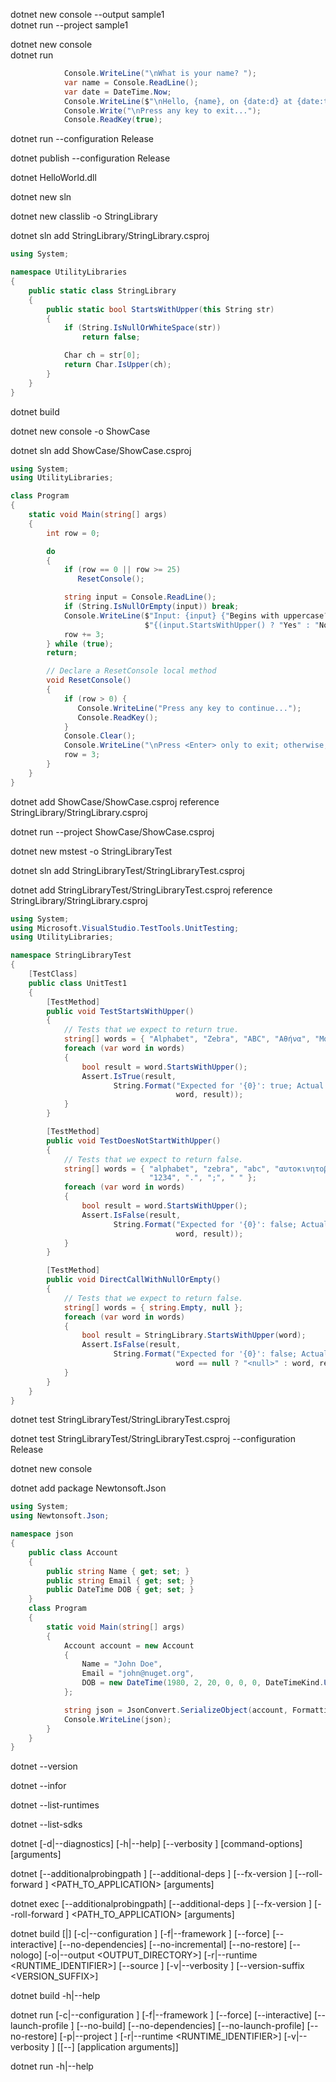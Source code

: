 dotnet new console --output sample1   
dotnet run --project sample1   

dotnet new console   
dotnet run   
 
```C#
            Console.WriteLine("\nWhat is your name? ");
            var name = Console.ReadLine();
            var date = DateTime.Now;
            Console.WriteLine($"\nHello, {name}, on {date:d} at {date:t}!");
            Console.Write("\nPress any key to exit...");
            Console.ReadKey(true);
```   

dotnet run --configuration Release   

dotnet publish --configuration Release   

dotnet HelloWorld.dll   


dotnet new sln   

dotnet new classlib -o StringLibrary   

dotnet sln add StringLibrary/StringLibrary.csproj   


```C#
using System;

namespace UtilityLibraries
{
    public static class StringLibrary
    {
        public static bool StartsWithUpper(this String str)
        {
            if (String.IsNullOrWhiteSpace(str))
                return false;

            Char ch = str[0];
            return Char.IsUpper(ch);
        }
    }
}
```   

dotnet build   

dotnet new console -o ShowCase   

dotnet sln add ShowCase/ShowCase.csproj   

```C#
using System;
using UtilityLibraries;

class Program
{
    static void Main(string[] args)
    {
        int row = 0;

        do
        {
            if (row == 0 || row >= 25)
               ResetConsole();

            string input = Console.ReadLine();
            if (String.IsNullOrEmpty(input)) break;
            Console.WriteLine($"Input: {input} {"Begins with uppercase? ",30}: " +
                              $"{(input.StartsWithUpper() ? "Yes" : "No")}\n");
            row += 3;
        } while (true);
        return;

        // Declare a ResetConsole local method
        void ResetConsole()
        {
            if (row > 0) {
               Console.WriteLine("Press any key to continue...");
               Console.ReadKey();
            }
            Console.Clear();
            Console.WriteLine("\nPress <Enter> only to exit; otherwise, enter a string and press <Enter>:\n");
            row = 3;
        }
    }
}
```

dotnet add ShowCase/ShowCase.csproj reference StringLibrary/StringLibrary.csproj   

dotnet run --project ShowCase/ShowCase.csproj   

dotnet new mstest -o StringLibraryTest   

dotnet sln add StringLibraryTest/StringLibraryTest.csproj   

dotnet add StringLibraryTest/StringLibraryTest.csproj reference StringLibrary/StringLibrary.csproj   

```C#
using System;
using Microsoft.VisualStudio.TestTools.UnitTesting;
using UtilityLibraries;

namespace StringLibraryTest
{
    [TestClass]
    public class UnitTest1
    {
        [TestMethod]
        public void TestStartsWithUpper()
        {
            // Tests that we expect to return true.
            string[] words = { "Alphabet", "Zebra", "ABC", "Αθήνα", "Москва" };
            foreach (var word in words)
            {
                bool result = word.StartsWithUpper();
                Assert.IsTrue(result,
                       String.Format("Expected for '{0}': true; Actual: {1}",
                                     word, result));
            }
        }

        [TestMethod]
        public void TestDoesNotStartWithUpper()
        {
            // Tests that we expect to return false.
            string[] words = { "alphabet", "zebra", "abc", "αυτοκινητοβιομηχανία", "государство",
                               "1234", ".", ";", " " };
            foreach (var word in words)
            {
                bool result = word.StartsWithUpper();
                Assert.IsFalse(result,
                       String.Format("Expected for '{0}': false; Actual: {1}",
                                     word, result));
            }
        }

        [TestMethod]
        public void DirectCallWithNullOrEmpty()
        {
            // Tests that we expect to return false.
            string[] words = { string.Empty, null };
            foreach (var word in words)
            {
                bool result = StringLibrary.StartsWithUpper(word);
                Assert.IsFalse(result,
                       String.Format("Expected for '{0}': false; Actual: {1}",
                                     word == null ? "<null>" : word, result));
            }
        }
    }
}
```   

dotnet test StringLibraryTest/StringLibraryTest.csproj    

dotnet test StringLibraryTest/StringLibraryTest.csproj --configuration Release    


dotnet new console   

dotnet add package Newtonsoft.Json   

```C#
using System;
using Newtonsoft.Json;

namespace json
{
    public class Account
    {
        public string Name { get; set; }
        public string Email { get; set; }
        public DateTime DOB { get; set; }
    }
    class Program
    {
        static void Main(string[] args)
        {
            Account account = new Account
            {
                Name = "John Doe",
                Email = "john@nuget.org",
                DOB = new DateTime(1980, 2, 20, 0, 0, 0, DateTimeKind.Utc),
            };

            string json = JsonConvert.SerializeObject(account, Formatting.Indented);
            Console.WriteLine(json);
        }
    }
}

```   

dotnet --version   

dotnet --infor   

dotnet --list-runtimes   

dotnet --list-sdks   

dotnet <COMMAND> [-d|--diagnostics] [-h|--help] [--verbosity <LEVEL>]
    [command-options] [arguments]   

dotnet [--additionalprobingpath <PATH>] [--additional-deps <PATH>]
    [--fx-version <VERSION>]  [--roll-forward <SETTING>]
    <PATH_TO_APPLICATION> [arguments]

dotnet exec [--additionalprobingpath] [--additional-deps <PATH>]
    [--fx-version <VERSION>]  [--roll-forward <SETTING>]
    <PATH_TO_APPLICATION> [arguments]   

dotnet build [<PROJECT>|<SOLUTION>] [-c|--configuration <CONFIGURATION>]
    [-f|--framework <FRAMEWORK>] [--force] [--interactive] [--no-dependencies]
    [--no-incremental] [--no-restore] [--nologo] [-o|--output <OUTPUT_DIRECTORY>]
    [-r|--runtime <RUNTIME_IDENTIFIER>] [--source <SOURCE>]
    [-v|--verbosity <LEVEL>] [--version-suffix <VERSION_SUFFIX>]

dotnet build -h|--help   

dotnet run [-c|--configuration <CONFIGURATION>] [-f|--framework <FRAMEWORK>]
    [--force] [--interactive] [--launch-profile <NAME>] [--no-build]
    [--no-dependencies] [--no-launch-profile] [--no-restore]
    [-p|--project <PATH>] [-r|--runtime <RUNTIME_IDENTIFIER>]
    [-v|--verbosity <LEVEL>] [[--] [application arguments]]

dotnet run -h|--help

